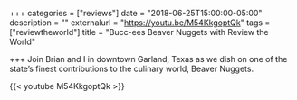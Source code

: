 +++
categories = ["reviews"]
date = "2018-06-25T15:00:00-05:00"
description = ""
externalurl = "https://youtu.be/M54KkgoptQk"
tags = ["reviewtheworld"]
title = "Bucc-ees Beaver Nuggets with Review the World"

+++
Join Brian and I in downtown Garland, Texas as we dish on one of  the state’s finest contributions to the culinary world, Beaver Nuggets.

{{< youtube M54KkgoptQk >}}